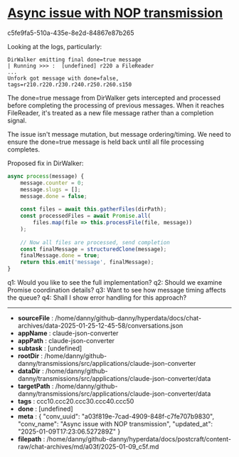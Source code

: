 # [Async issue with NOP transmission](https://claude.ai/chat/a03f819e-7cad-4909-848f-c7fe707b9830)

c5fe9fa5-510a-435e-8e2d-84867e87b265

 Looking at the logs, particularly:

```
DirWalker emitting final done=true message
| Running >>> :  [undefined] r220 a FileReader
...
Unfork got message with done=false, tags=r210.r220.r230.r240.r250.r260.s150
```

The done=true message from DirWalker gets intercepted and processed before completing the processing of previous messages. When it reaches FileReader, it's treated as a new file message rather than a completion signal.

The issue isn't message mutation, but message ordering/timing. We need to ensure the done=true message is held back until all file processing completes.

Proposed fix in DirWalker:

```javascript
async process(message) {
    message.counter = 0;
    message.slugs = [];
    message.done = false;
    
    const files = await this.gatherFiles(dirPath);
    const processedFiles = await Promise.all(
        files.map(file => this.processFile(file, message))
    );
    
    // Now all files are processed, send completion
    const finalMessage = structuredClone(message);
    finalMessage.done = true;
    return this.emit('message', finalMessage);
}
```

q1: Would you like to see the full implementation?
q2: Should we examine Promise coordination details?
q3: Want to see how message timing affects the queue?
q4: Shall I show error handling for this approach?

---

* **sourceFile** : /home/danny/github-danny/hyperdata/docs/chat-archives/data-2025-01-25-12-45-58/conversations.json
* **appName** : claude-json-converter
* **appPath** : claude-json-converter
* **subtask** : [undefined]
* **rootDir** : /home/danny/github-danny/transmissions/src/applications/claude-json-converter
* **dataDir** : /home/danny/github-danny/transmissions/src/applications/claude-json-converter/data
* **targetPath** : /home/danny/github-danny/transmissions/src/applications/claude-json-converter/data
* **tags** : ccc10.ccc20.ccc30.ccc40.ccc50
* **done** : [undefined]
* **meta** : {
  "conv_uuid": "a03f819e-7cad-4909-848f-c7fe707b9830",
  "conv_name": "Async issue with NOP transmission",
  "updated_at": "2025-01-09T17:23:06.527289Z"
}
* **filepath** : /home/danny/github-danny/hyperdata/docs/postcraft/content-raw/chat-archives/md/a03f/2025-01-09_c5f.md